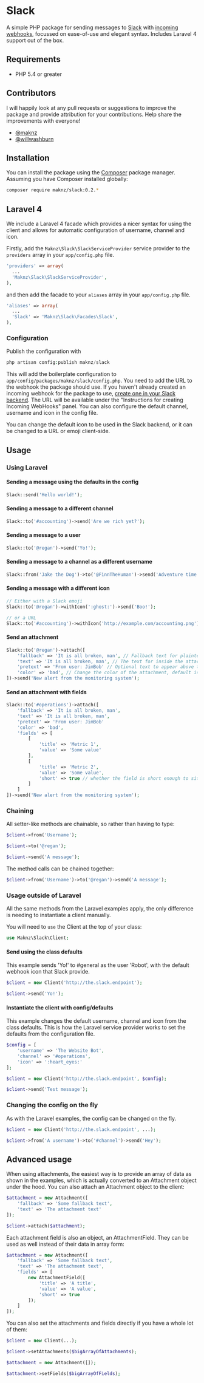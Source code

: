 # Slack

A simple PHP package for sending messages to [Slack](https://slack.com) with [incoming webhooks](https://my.slack.com/services/new/incoming-webhook), focussed on ease-of-use and elegant syntax. Includes Laravel 4 support out of the box.

## Requirements

* PHP 5.4 or greater

## Contributors

I will happily look at any pull requests or suggestions to improve the package and provide attribution for your contributions. Help share the improvements with everyone!

* [@maknz](https://github.com/maknz)
* [@willwashburn](https://github.com/willwashburn)

## Installation

You can install the package using the [Composer](https://getcomposer.org/) package manager. Assuming you have Composer installed globally:

```sh
composer require maknz/slack:0.2.*
```

## Laravel 4 

We include a Laravel 4 facade which provides a nicer syntax for using the client and allows for automatic configuration of username, channel and icon.

Firstly, add the `Maknz\Slack\SlackServiceProvider` service provider to the `providers` array in your `app/config.php` file.

```php
'providers' => array(
  ...
  'Maknz\Slack\SlackServiceProvider',
),
```

and then add the facade to your `aliases` array in your `app/config.php` file.

```php
'aliases' => array(
  ...
  'Slack' => 'Maknz\Slack\Facades\Slack',
),
```

### Configuration

Publish the configuration with

```php
php artisan config:publish maknz/slack
```

This will add the boilerplate configuration to `app/config/packages/maknz/slack/config.php`. You need to add the URL to the webhook the package should use. If you haven't already created an incoming webhook for the package to use, [create one in your Slack backend](https://my.slack.com/services/new/incoming-webhook). The URL will be available under the "Instructions for creating Incoming WebHooks" panel. You can also configure the default channel, username and icon in the config file.

You can change the default icon to be used in the Slack backend, or it can be changed to a URL or emoji client-side.

## Usage

### Using Laravel

#### Sending a message using the defaults in the config

```php
Slack::send('Hello world!');
```

#### Sending a message to a different channel
```php
Slack::to('#accounting')->send('Are we rich yet?');
```

#### Sending a message to a user
```php
Slack::to('@regan')->send('Yo!');
```

#### Sending a message to a channel as a different username
```php
Slack::from('Jake the Dog')->to('@FinnTheHuman')->send('Adventure time!');
```

#### Sending a message with a different icon
```php
// Either with a Slack emoji
Slack::to('@regan')->withIcon(':ghost:')->send('Boo!');

// or a URL
Slack::to('#accounting')->withIcon('http://example.com/accounting.png')->send('Some accounting notification');
```

#### Send an attachment

```php
Slack::to('@regan')->attach([
	'fallback' => 'It is all broken, man', // Fallback text for plaintext clients, like IRC
	'text' => 'It is all broken, man', // The text for inside the attachment
	'pretext' => 'From user: JimBob' // Optional text to appear above the attachment and below the actual message
	'color' => 'bad', // Change the color of the attachment, default is 'good'
])->send('New alert from the monitoring system');
```

#### Send an attachment with fields

```php
Slack::to('#operations')->attach([
	'fallback' => 'It is all broken, man',
	'text' => 'It is all broken, man',
	'pretext' => 'From user: JimBob'
	'color' => 'bad',
	'fields' => [
		[
			'title' => 'Metric 1',
			'value' => 'Some value'
		],
		[
			'title' => 'Metric 2',
			'value' => 'Some value',
			'short' => true // whether the field is short enough to sit side-by-side other fields, defaults to false
		]
	]
])->send('New alert from the monitoring system');
```

### Chaining

All setter-like methods are chainable, so rather than having to type:

```php
$client->from('Username');

$client->to('@regan');

$client->send('A message');
```

The method calls can be chained together:

```php
$client->from('Username')->to('@regan')->send('A message');
```

### Usage outside of Laravel

All the same methods from the Laravel examples apply, the only difference is needing to instantiate a client manually.

You will need to `use` the Client at the top of your class:

```php
use Maknz\Slack\Client;
```

#### Send using the class defaults

This example sends 'Yo!' to #general as the user 'Robot', with the default webhook icon that Slack provide.

```php
$client = new Client('http://the.slack.endpoint');

$client->send('Yo!'); 
```

#### Instantiate the client with config/defaults

This example changes the default username, channel and icon from the class defaults. This is how the Laravel service provider works to set the defaults from the configuration file.

```php
$config = [
	'username' => 'The Website Bot',
	'channel' => '#operations',
	'icon' => ':heart_eyes:'
];

$client = new Client('http://the.slack.endpoint', $config);

$client->send('Test message');
```

### Changing the config on the fly

As with the Laravel examples, the config can be changed on the fly.

```php
$client = new Client('http://the.slack.endpoint', ...);

$client->from('A username')->to('#channel')->send('Hey');
```

## Advanced usage

When using attachments, the easiest way is to provide an array of data as shown in the examples, which is actually converted to an Attachment object under the hood. You can also attach an Attachment object to the client:

```php
$attachment = new Attachment([
	'fallback' => 'Some fallback text',
	'text' => 'The attachment text'
]);

$client->attach($attachment);
```

Each attachment field is also an object, an AttachmentField. They can be used as well instead of their data in array form:

```php
$attachment = new Attachment([
	'fallback' => 'Some fallback text',
	'text' => 'The attachment text',
	'fields' => [
		new AttachmentField([
			'title' => 'A title',
			'value' => 'A value',
			'short' => true
		]);
	]
]);
```

You can also set the attachments and fields directly if you have a whole lot of them:

```php
$client = new Client(...);

$client->setAttachments($bigArrayOfAttachments);
```

```php
$attachment = new Attachment([]);

$attachment->setFields($bigArrayOfFields);
```
